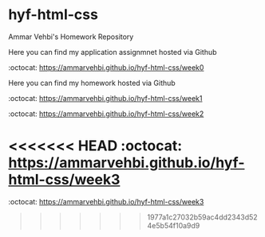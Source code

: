 # hyf-html-css

Ammar Vehbi's Homework Repository


Here you can find my application assignmnet hosted via Github

:octocat: https://ammarvehbi.github.io/hyf-html-css/week0



Here you can find my homework hosted via Github

:octocat: https://ammarvehbi.github.io/hyf-html-css/week1

:octocat: https://ammarvehbi.github.io/hyf-html-css/week2

<<<<<<< HEAD
:octocat: https://ammarvehbi.github.io/hyf-html-css/week3
=======
:octocat: https://ammarvehbi.github.io/hyf-html-css/week3
>>>>>>> 1977a1c27032b59ac4dd2343d524e5b54f10a9d9

